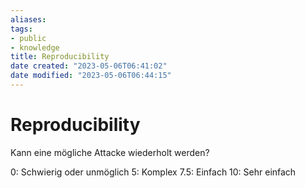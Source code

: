 ```yaml
---
aliases: 
tags: 
- public
- knowledge
title: Reproducibility
date created: "2023-05-06T06:41:02"
date modified: "2023-05-06T06:44:15"
---
```


# Reproducibility
Kann eine mögliche Attacke wiederholt werden?

0: Schwierig oder unmöglich 5: Komplex
7.5: Einfach
10: Sehr einfach
